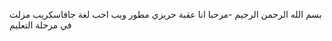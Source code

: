 بسم الله الرحمن الرحيم
-مرحبا انا عقبة حريزي مطور ويب
 احب لغة جافاسكريب مزلت
في مرحلة التعليم


<!---
Okbatech/Okbatech is a ✨ special ✨ repository because its `README.md` (this file) appears on your GitHub profile.
You can click the Preview link to take a look at your changes.
--->
